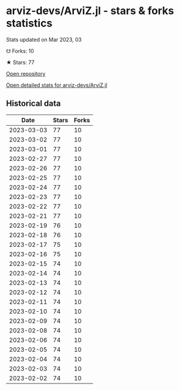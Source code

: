 # arviz-devs/ArviZ.jl - stars & forks statistics

Stats updated on Mar 2023, 03

☋ Forks: 10

★ Stars: 77

[Open repository](https://github.com/arviz-devs/ArviZ.jl)

[Open detailed stats for arviz-devs/ArviZ.jl](https://reviewgithub.com/rep/arviz-devs/ArviZ.jl)

## Historical data
| Date | Stars | Forks |
|------|-------|-------|
| 2023-03-03 | 77 | 10 | 
| 2023-03-02 | 77 | 10 | 
| 2023-03-01 | 77 | 10 | 
| 2023-02-27 | 77 | 10 | 
| 2023-02-26 | 77 | 10 | 
| 2023-02-25 | 77 | 10 | 
| 2023-02-24 | 77 | 10 | 
| 2023-02-23 | 77 | 10 | 
| 2023-02-22 | 77 | 10 | 
| 2023-02-21 | 77 | 10 | 
| 2023-02-19 | 76 | 10 | 
| 2023-02-18 | 76 | 10 | 
| 2023-02-17 | 75 | 10 | 
| 2023-02-16 | 75 | 10 | 
| 2023-02-15 | 74 | 10 | 
| 2023-02-14 | 74 | 10 | 
| 2023-02-13 | 74 | 10 | 
| 2023-02-12 | 74 | 10 | 
| 2023-02-11 | 74 | 10 | 
| 2023-02-10 | 74 | 10 | 
| 2023-02-09 | 74 | 10 | 
| 2023-02-08 | 74 | 10 | 
| 2023-02-06 | 74 | 10 | 
| 2023-02-05 | 74 | 10 | 
| 2023-02-04 | 74 | 10 | 
| 2023-02-03 | 74 | 10 | 
| 2023-02-02 | 74 | 10 | 

